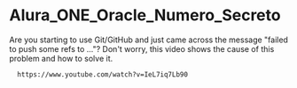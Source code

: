 # Alura_ONE_Oracle_Numero_Secreto


Are you starting to use Git/GitHub and just came across the message "failed to push some refs to ..."?
Don't worry, this video shows the cause of this problem and how to solve it.

      https://www.youtube.com/watch?v=IeL7iq7Lb90

